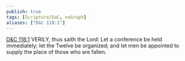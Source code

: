 ```yaml
---
publish: true
tags: [Scripture/DaC, noGraph]
aliases: ["D&C 118:1"]
---
```

[D&C 118:1](https://churchofjesuschrist.org/study/scriptures/dc-testament/dc/118?lang=eng&id=p1#p1) VERILY, thus saith the Lord: Let a conference be held immediately; let the Twelve be organized; and let men be appointed to supply the place of those who are fallen.
